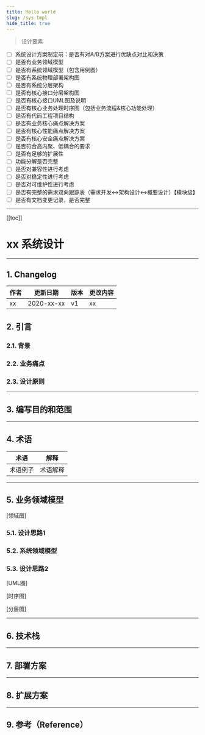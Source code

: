 ```yaml
---
title: Hello world
slug: /sys-tmpl
hide_title: true
---
```



> 设计要素

- [ ] 系统设计方案制定前：是否有对A/B方案进行优缺点对比和决策
- [ ] 是否有业务领域模型
- [ ] 是否有系统领域模型（包含用例图）
- [ ] 是否有系统物理部署架构图
- [ ] 是否有系统分层架构
- [ ] 是否有核心接口分层架构图
- [ ] 是否有核心接口UML图及说明
- [ ] 是否有核心业务处理时序图（包括业务流程&核心功能处理）
- [ ] 是否有代码工程项目结构
- [ ] 是否有业务核心痛点解决方案
- [ ] 是否有核心性能痛点解决方案
- [ ] 是否有核心安全痛点解决方案
- [ ] 是否符合高内聚、低耦合的要求
- [ ] 是否有足够的扩展性
- [ ] 功能分解是否完整
- [ ] 是否对兼容性进行考虑
- [ ] 是否对稳定性进行考虑
- [ ] 是否对可维护性进行考虑
- [ ] 是否有完整的需求双向跟踪表（需求开发<->架构设计<->概要设计）【模块级】
- [ ] 是否有文档变更记录，是否完整

---

[[toc]]

# xx 系统设计

---

## 1. Changelog

| 作者 | 更新日期 | 版本 | 更改内容 |
|---|---|---|---|
| xx | 2020-xx-xx | v1 | xx |

## 2. 引言

### 2.1. 背景

### 2.2. 业务痛点

### 2.3. 设计原则

---

## 3. 编写目的和范围

---

## 4. 术语

| 术语 | 解释 |
|---|---|
| 术语例子 | 术语解释 |

---

## 5. 业务领域模型

[领域图]

### 5.1. 设计思路1

### 5.2. 系统领域模型

### 5.3. 设计思路2

[UML图]

[时序图]

[分层图]

---

## 6. 技术栈

---

## 7. 部署方案

---

## 8. 扩展方案

---

## 9. 参考（Reference）

